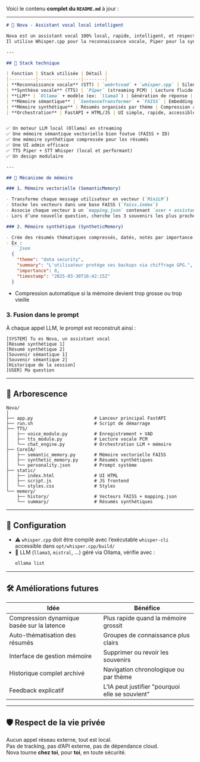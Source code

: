 Voici le contenu **complet du `README.md`** à jour :

---

```markdown
# 🧠 Nova - Assistant vocal local intelligent

Nova est un assistant vocal 100% local, rapide, intelligent, et respectueux de ta vie privée.  
Il utilise Whisper.cpp pour la reconnaissance vocale, Piper pour la synthèse vocale, Ollama pour le LLM (ex: LLaMA 3), et une mémoire hybride sémantique + synthétique.

---

## 🚀 Stack technique

| Fonction | Stack utilisée | Détail |
|----------|----------------|--------|
| **Reconnaissance vocale** (STT) | `webrtcvad` + `whisper.cpp` | Silencieux détecté automatiquement |
| **Synthèse vocale** (TTS) | `Piper` (streaming PCM) | Lecture fluide et locale |
| **LLM** | `Ollama` + modèle (ex: `llama3`) | Génération de réponse |
| **Mémoire sémantique** | `SentenceTransformer` + `FAISS` | Embedding de phrases et recherche des souvenirs proches |
| **Mémoire synthétique** | Résumés organisés par thème | Compression automatique des connaissances |
| **Orchestration** | FastAPI + HTML/JS | UI simple, rapide, accessible sur `localhost` |


✅ Un moteur LLM local (Ollama) en streaming
✅ Une mémoire sémantique vectorielle bien foutue (FAISS + ID)
✅ Une mémoire synthétique compressée pour les résumés
✅ Une UI admin efficace
✅ TTS Piper + STT Whisper (local et performant)
✅ Un design modulaire

---

## 🧠 Mécanisme de mémoire

### 1. Mémoire vectorielle (SemanticMemory)

- Transforme chaque message utilisateur en vecteur (`MiniLM`)
- Stocke les vecteurs dans une base FAISS (`faiss.index`)
- Associe chaque vecteur à un `mapping.json` contenant `user + assistant`
- Lors d’une nouvelle question, cherche les 3 souvenirs les plus proches

### 2. Mémoire synthétique (SyntheticMemory)

- Crée des résumés thématiques compressés, datés, notés par importance
- Ex :  
  ```json
  {
    "theme": "data security",
    "summary": "L'utilisateur protège ses backups via chiffrage GPG.",
    "importance": 8,
    "timestamp": "2025-03-30T16:42:15Z"
  }
  ```
- Compression automatique si la mémoire devient trop grosse ou trop vieille

### 3. Fusion dans le prompt

À chaque appel LLM, le prompt est reconstruit ainsi :
```
[SYSTEM] Tu es Nova, un assistant vocal
[Résumé synthétique 1]
[Résumé synthétique 2]
[Souvenir sémantique 1]
[Souvenir sémantique 2]
[Historique de la session]
[USER] Ma question
```

---

## 📂 Arborescence

```
Nova/
│
├── app.py                       # Lanceur principal FastAPI
├── run.sh                       # Script de démarrage
├── TTS/
│   ├── voice_module.py          # Enregistrement + VAD
│   ├── tts_module.py            # Lecture vocale PCM
│   └── chat_engine.py           # Orchestration LLM + mémoire
├── CoreIA/
│   ├── semantic_memory.py       # Mémoire vectorielle FAISS
│   ├── synthetic_memory.py      # Résumés synthétiques
│   └── personality.json         # Prompt système
├── static/
│   ├── index.html               # UI HTML
│   ├── script.js                # JS frontend
│   └── styles.css               # Styles
└── memory/
    ├── history/                 # Vecteurs FAISS + mapping.json
    └── summary/                 # Résumés synthétiques
```

---

## 🔧 Configuration

- ⚠️ `whisper.cpp` doit être compilé avec l’exécutable `whisper-cli` accessible dans `opt/whisper.cpp/build/`
- 🧠 LLM (`llama3`, `mistral`, ...) géré via Ollama, vérifie avec :
  ```bash
  ollama list
  ```

---

## 🛠️ Améliorations futures

| Idée | Bénéfice |
|------|----------|
| Compression dynamique basée sur la latence | Plus rapide quand la mémoire grossit |
| Auto-thématisation des résumés | Groupes de connaissance plus clairs |
| Interface de gestion mémoire | Supprimer ou revoir les souvenirs |
| Historique complet archivé | Navigation chronologique ou par thème |
| Feedback explicatif | L’IA peut justifier "pourquoi elle se souvient" |


---

## 🛡️ Respect de la vie privée

Aucun appel réseau externe, tout est local.  
Pas de tracking, pas d’API externe, pas de dépendance cloud.  
Nova tourne **chez toi**, pour **toi**, en toute sécurité.